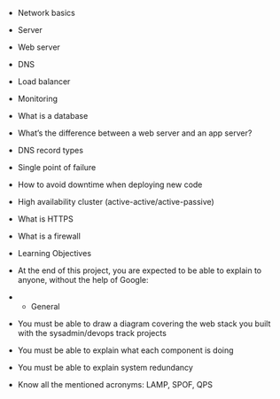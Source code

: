 - Network basics

- Server

- Web server

- DNS

- Load balancer

- Monitoring

- What is a database

- What’s the difference between a web server and an app server?

- DNS record types

- Single point of failure

- How to avoid downtime when deploying new code

- High availability cluster (active-active/active-passive)

- What is HTTPS

- What is a firewall

- Learning Objectives

- At the end of this project, you are expected to be able to explain to anyone, without the help of Google:

- - General
- You must be able to draw a diagram covering the web stack you built with the sysadmin/devops track projects
- You must be able to explain what each component is doing
- You must be able to explain system redundancy
- Know all the mentioned acronyms: LAMP, SPOF, QPS

